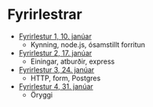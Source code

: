 # Fyrirlestrar

* [Fyrirlestur 1, 10. janúar](01/)
  - Kynning, node.js, ósamstillt forritun
* [Fyrirlestur 2, 17. janúar](02/)
  - Einingar, atburðir, express
* [Fyrirlestur 3, 24. janúar](03/)
  - HTTP, form, Postgres
* [Fyrirlestur 4, 31. janúar](04/)
  - Öryggi
